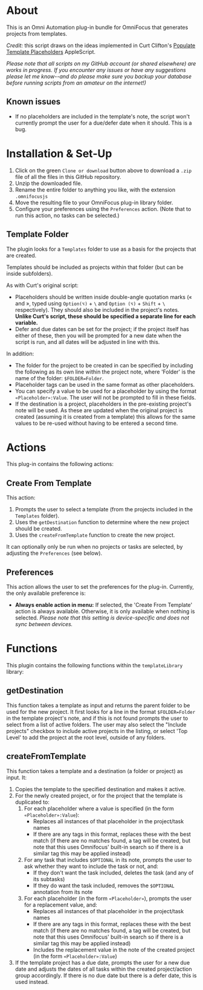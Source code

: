 # About

This is an Omni Automation plug-in bundle for OmniFocus that generates projects from templates.

_Credit:_ this script draws on the ideas implemented in Curt Clifton's [Populate Template Placeholders](http://curtclifton.net/poptemp) AppleScript.

_Please note that all scripts on my GitHub account (or shared elsewhere) are works in progress. If you encounter any issues or have any suggestions please let me know--and do please make sure you backup your database before running scripts from an amateur on the internet!)_

## Known issues

- If no placeholders are included in the template's note, the script won't currently prompt the user for a due/defer date when it should. This is a bug.

# Installation & Set-Up

1. Click on the green `Clone or download` button above to download a `.zip` file of all the files in this GitHub repository.
2. Unzip the downloaded file.
3. Rename the entire folder to anything you like, with the extension `.omnifocusjs`
4. Move the resulting file to your OmniFocus plug-in library folder.
5. Configure your preferences using the `Preferences` action. (Note that to run this action, no tasks can be selected.)

## Template Folder

The plugin looks for a `Templates` folder to use as a basis for the projects that are created.

Templates should be included as projects within that folder (but can be inside subfolders).

As with Curt's original script:

- Placeholders should be written inside double-angle quotation marks (« and », typed using `Option(⌥)` + `\` and `Option (⌥)` + `Shift` + `\` respectively). They should also be included in the project's notes. **Unlike Curt's script, these should be specified a separate line for each variable.**
- Defer and due dates can be set for the project; if the project itself has either of these, then you will be prompted for a new date when the script is run, and all dates will be adjusted in line with this.

In addition:

- The folder for the project to be created in can be specified by including the following as its own line within the project note, where 'Folder' is the name of the folder: `$FOLDER=Folder`.
- Placeholder tags can be used in the same format as other placeholders.
- You can specify a value to be used for a placeholder by using the format `«Placeholder»:Value`. The user will not be prompted to fill in these fields.
- If the destination is a project, placeholders in the pre-existing project's note will be used. As these are updated when the original project is created (assuming it is created from a template) this allows for the same values to be re-used without having to be entered a second time.

# Actions

This plug-in contains the following actions:

## Create From Template

This action:

1. Prompts the user to select a template (from the projects included in the `Templates` folder).
2. Uses the `getDestination` function to determine where the new project should be created.
3. Uses the `createFromTemplate` function to create the new project.

It can optionally only be run when no projects or tasks are selected, by adjusting the `Preferences` (see below).

## Preferences

This action allows the user to set the preferences for the plug-in. Currently, the only available preference is:

* **Always enable action in menu:** If selected, the 'Create From Template' action is always available. Otherwise, it is only available when nothing is selected. _Please note that this setting is device-specific and does not sync between devices._

# Functions

This plugin contains the following functions within the `templateLibrary` library:

## getDestination

This function takes a template as input and returns the parent folder to be used for the new project. It first looks for a line in the format `$FOLDER=Folder` in the template project's note, and if this is not found prompts the user to select from a list of active folders. The user may also select the "Include projects" checkbox to include active projects in the listing, or select 'Top Level' to add the project at the root level, outside of any folders.

## createFromTemplate

This function takes a template and a destination (a folder or project) as input. It:

1. Copies the template to the specified destination and makes it active.
2. For the newly created project, or for the project that the template is duplicated to:
   1. For each placeholder where a value is specified (in the form `«Placeholder»:Value`):
      - Replaces all instances of that placeholder in the project/task names
      - If there are any tags in this format, replaces these with the best match (if there are no matches found, a tag will be created, but note that this uses Omnifocus' built-in search so if there is a similar tag this may be applied instead)
   2. For any task that includes `$OPTIONAL` in its note, prompts the user to ask whether they want to include the task or not, and:
      - If they don't want the task included, deletes the task (and any of its subtasks)
      - If they do want the task included, removes the `$OPTIONAL` annotation from its note
   3. For each placeholder (in the form `«Placeholder»`), prompts the user for a replacement value, and:
      - Replaces all instances of that placeholder in the project/task names
      - If there are any tags in this format, replaces these with the best match (if there are no matches found, a tag will be created, but note that this uses Omnifocus' built-in search so if there is a similar tag this may be applied instead)
      - Includes the replacement value in the note of the created project (in the form `«Placeholder»:Value`)
3. If the template project has a due date, prompts the user for a new due date and adjusts the dates of all tasks within the created project/action group accordingly. If there is no due date but there is a defer date, this is used instead.

